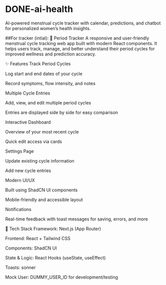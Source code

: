 # DONE-ai-health
AI-powered menstrual cycle tracker with calendar, predictions, and chatbot for personalized women’s health insights. 

##For tracker (intial):
🌸 Period Tracker
A responsive and user-friendly menstrual cycle tracking web app built with modern React components. It helps users track, manage, and better understand their period cycles for improved wellness and prediction accuracy.

✨ Features
Track Period Cycles

Log start and end dates of your cycle

Record symptoms, flow intensity, and notes

Multiple Cycle Entries

Add, view, and edit multiple period cycles

Entries are displayed side by side for easy comparison

Interactive Dashboard

Overview of your most recent cycle

Quick edit access via cards

Settings Page

Update existing cycle information

Add new cycle entries

Modern UI/UX

Built using ShadCN UI components

Mobile-friendly and accessible layout

Notifications

Real-time feedback with toast messages for saving, errors, and more

🧩 Tech Stack
Framework: Next.js (App Router)

Frontend: React + Tailwind CSS

Components: ShadCN UI

State & Logic: React Hooks (useState, useEffect)

Toasts: sonner

Mock User: DUMMY_USER_ID for development/testing
